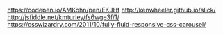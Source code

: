 https://codepen.io/AMKohn/pen/EKJHf
http://kenwheeler.github.io/slick/
http://jsfiddle.net/kmturley/fs6wge3f/1/
https://csswizardry.com/2011/10/fully-fluid-responsive-css-carousel/